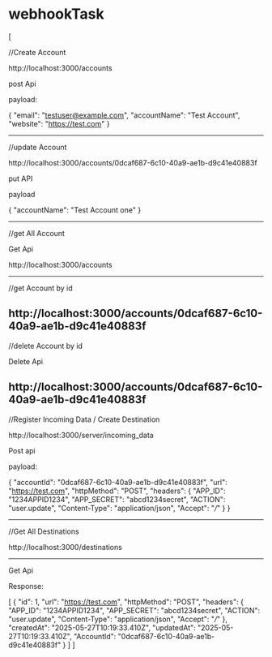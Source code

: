 # webhookTask

[

//Create Account

http://localhost:3000/accounts

post Api

payload:

{
  "email": "testuser@example.com",
  "accountName": "Test Account",
  "website": "https://test.com"
}

--------------

//update Account

http://localhost:3000/accounts/0dcaf687-6c10-40a9-ae1b-d9c41e40883f

put API

payload

{
"accountName": "Test Account one"
}

----------
//get All Account

Get Api

http://localhost:3000/accounts

---------------
//get Account by id

http://localhost:3000/accounts/0dcaf687-6c10-40a9-ae1b-d9c41e40883f
------------------
//delete Account by id

Delete Api

http://localhost:3000/accounts/0dcaf687-6c10-40a9-ae1b-d9c41e40883f
----------------

//Register Incoming Data / Create Destination

http://localhost:3000/server/incoming_data

Post api

payload:

{
  "accountId": "0dcaf687-6c10-40a9-ae1b-d9c41e40883f",
  "url": "https://test.com",
  "httpMethod": "POST",
  "headers": {
    "APP_ID": "1234APPID1234",
    "APP_SECRET": "abcd1234secret",
    "ACTION": "user.update",
    "Content-Type": "application/json",
    "Accept": "*/*"
  }
}

----------------
//Get All Destinations

http://localhost:3000/destinations

----------------------------


Get Api

Response:

[
    {
        "id": 1,
        "url": "https://test.com",
        "httpMethod": "POST",
        "headers": {
            "APP_ID": "1234APPID1234",
            "APP_SECRET": "abcd1234secret",
            "ACTION": "user.update",
            "Content-Type": "application/json",
            "Accept": "*/*"
        },
        "createdAt": "2025-05-27T10:19:33.410Z",
        "updatedAt": "2025-05-27T10:19:33.410Z",
        "AccountId": "0dcaf687-6c10-40a9-ae1b-d9c41e40883f"
    }
]
]
